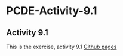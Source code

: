 # PCDE-Activity-9.1
## Activity 9.1 
This is the exercise, activity 9.1
<a href="https://www.google.com/search?q=YouTube+what+is+github+pages&sca_esv=cee82657679d0f25&rlz=1C5GCEM_enCH1096CH1096&sxsrf=ADLYWILol9CeKIRtr5paskxMbtvWOMUMmQ%3A1736345943043&ei=V4l-Z6mbAseB9u8PhpDAmAI&ved=0ahUKEwjpopHZqOaKAxXHgP0HHQYIECMQ4dUDCBA&uact=5&oq=YouTube+what+is+github+pages&gs_lp=Egxnd3Mtd2l6LXNlcnAiHFlvdVR1YmUgd2hhdCBpcyBnaXRodWIgcGFnZXMyCBAAGIAEGKIEMggQABiABBiiBDIIEAAYgAQYogQyBRAAGO8FMgUQABjvBUjwWFCjKlixVXABeAGQAQCYAZQBoAGsBqoBAzQuNLgBA8gBAPgBAZgCCKACuQXCAgoQABiwAxjWBBhHwgINEAAYgAQYsAMYQxiKBcICDhAAGLADGOQCGNYE2AEBwgIZEC4YgAQYsAMY0QMYQxjHARjIAxiKBdgBAcICBxAjGLACGCfCAgcQABiABBgNwgIGEAAYDRgewgIIEAAYCBgNGB7CAgsQABiABBiGAxiKBZgDAIgGAZAGELoGBggBEAEYCZIHAzUuM6AHwCk&sclient=gws-wiz-serp#fpstate=ive&vld=cid:2a1cc298,vid:QyFcl_Fba-k,st:0"> Github pages </a>

